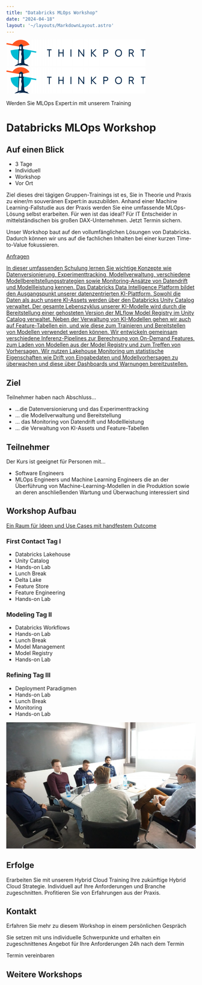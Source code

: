 ```yaml
---
title: "Databricks MLOps Workshop"
date: "2024-04-18"
layout: '~/layouts/MarkdownLayout.astro'
---
```


 [![Thinkport Logo](images/Logo_horizontral_new-q79kisryfbimg521qvcamhuu9zgajwl52ie1tm6q0s.png "Logo Bright Colours")](https://thinkport.digital)[![Thinkport Logo](images/Logo_horizontral_new-q79kisryfbimg521qvcamhuu9zgajwl52ie1tm6q0s.png "Logo Bright Colours")](https://thinkport.digital)

Werden Sie MLOps Expert:in mit unserem Training

# Databricks MLOps Workshop

## Auf einen Blick

* 3 Tage
* Individuell
* Workshop
* Vor Ort

Ziel dieses drei tägigen Gruppen-Trainings ist es, Sie in Theorie und Praxis zu einer/m souveränen Expert:in auszubilden. Anhand einer Machine Learning-Fallstudie aus der Praxis werden Sie eine umfassende MLOps-Lösung selbst erarbeiten. Für wen ist das ideal? Für IT Entscheider in mittelständischen bis großen DAX-Unternehmen. Jetzt Termin sichern.

Unser Workshop baut auf den vollumfänglichen Lösungen von Databricks. Dadurch können wir uns auf die fachlichen Inhalten bei einer kurzen Time-to-Value fokussieren.

[Anfragen](#sec1)

[In dieser umfassenden Schulung lernen Sie wichtige Konzepte wie Datenversionierung, Experimenttracking, Modellverwaltung, verschiedene Modellbereitstellungsstrategien sowie Monitoring-Ansätze von Datendrift und Modellleistung kennen. Das Databricks Data Intelligence Platform bildet den Ausgangspunkt unserer datenzentrierten KI-Plattform. Sowohl die Daten als auch unsere KI-Assets werden über den Databricks Unity Catalog verwaltet. Der gesamte Lebenszyklus unserer KI-Modelle wird durch die Bereitstellung einer gehosteten Version der MLflow Model Registry im Unity Catalog verwaltet. Neben der Verwaltung von KI-Modellen gehen wir auch auf Feature-Tabellen ein, und wie diese zum Trainieren und Bereitstellen von Modellen verwendet werden können. Wir entwickeln gemeinsam verschiedene Inferenz-Pipelines zur Berechnung von On-Demand Features, zum Laden von Modellen aus der Model Registry und zum Treffen von Vorhersagen. Wir nutzen Lakehouse Monitoring um statistische Eigenschaften wie Drift von Eingabedaten und Modellvorhersagen zu überwachen und diese über Dashboards und Warnungen bereitzustellen.](https://www.hashicorp.com/)

## Ziel

Teilnehmer haben nach Abschluss...

* ...die Datenversionierung und das Experimenttracking
* … die Modellverwaltung und Bereitstellung
* … das Monitoring von Datendrift und Modellleistung
* … die Verwaltung von KI-Assets und Feature-Tabellen

## Teilnehmer

Der Kurs ist geeignet für Personen mit...

* Software Engineers
* MLOps Engineers und Machine Learning Engineers die an der Überführung von Machine-Learning-Modellen in die Produktion sowie an deren anschließenden Wartung und Überwachung interessiert sind

## Workshop Aufbau

[Ein Raum für Ideen und Use Cases mit handfestem Outcome](https://www.hashicorp.com/)

### First Contact Tag I

* Databricks Lakehouse
* Unity Catalog
* Hands-on Lab
* Lunch Break
* Delta Lake
* Feature Store
* Feature Engineering
* Hands-on Lab

### Modeling Tag II

* Databricks Workflows
* Hands-on Lab
* Lunch Break
* Model Management
* Model Registry
* Hands-on Lab

### Refining Tag III

* Deployment Paradigmen
* Hands-on Lab
* Lunch Break
* Monitoring
* Hands-on Lab

![Sechs Personen, die an einem Tisch sitzen und offenbar verhandeln oder über Geschäfte sprechen.](images/DSC01530-1024x683.jpg)

## Erfolge

Erarbeiten Sie mit unserem Hybrid Cloud Training Ihre zukünftige Hybrid Cloud Strategie. Individuell auf Ihre Anforderungen und Branche zugeschnitten. Profitieren Sie von Erfahrungen aus der Praxis.

## Kontakt

Erfahren Sie mehr zu diesem Workshop in einem persönlichen Gespräch

Sie setzen mit uns individuelle Schwerpunkte und erhalten ein zugeschnittenes Angebot für Ihre Anforderungen 24h nach dem Termin

Termin vereinbaren

## Weitere Workshops
